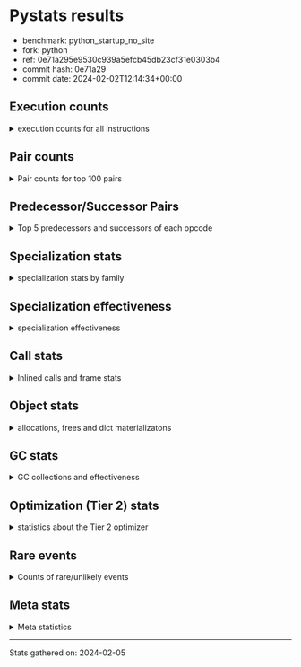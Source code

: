 
# Pystats results

- benchmark: python_startup_no_site
- fork: python
- ref: 0e71a295e9530c939a5efcb45db23cf31e0303b4
- commit hash: 0e71a29
- commit date: 2024-02-02T12:14:34+00:00

## Execution counts

<details>
<summary> execution counts for all instructions </summary>

|Name | Count | Self | Cumulative | Miss ratio | 
|---|---:|---:|---:|---:|
| LOAD_FAST | 67,860 | 21.5% | 21.5% |  |
| LOAD_CONST | 20,260 | 6.4% | 28.0% |  |
| STORE_FAST | 16,360 | 5.2% | 33.1% |  |
| POP_JUMP_IF_FALSE | 14,540 | 4.6% | 37.8% |  |
| LOAD_GLOBAL_MODULE | 12,240 | 3.9% | 41.6% |  |
| RESUME_CHECK | 9,740 | 3.1% | 44.7% |  |
| LOAD_GLOBAL_BUILTIN | 9,160 | 2.9% | 47.6% | 20.5% |
| LOAD_FAST_LOAD_FAST | 8,200 | 2.6% | 50.2% |  |
| CALL | 7,900 | 2.5% | 52.7% |  |
| LOAD_ATTR_INSTANCE_VALUE | 7,880 | 2.5% | 55.2% |  |
| LOAD_ATTR_MODULE | 7,300 | 2.3% | 57.6% |  |
| POP_TOP | 7,280 | 2.3% | 59.9% |  |
| STORE_ATTR_INSTANCE_VALUE | 6,740 | 2.1% | 62.0% |  |
| TO_BOOL_BOOL | 5,920 | 1.9% | 63.9% |  |
| PUSH_NULL | 5,720 | 1.8% | 65.7% |  |
| LOAD_ATTR | 5,440 | 1.7% | 67.4% |  |
| RETURN_VALUE | 5,340 | 1.7% | 69.1% |  |
| POP_JUMP_IF_NOT_NONE | 4,620 | 1.5% | 70.6% |  |
| RETURN_CONST | 4,620 | 1.5% | 72.1% |  |
| INTERPRETER_EXIT | 4,220 | 1.3% | 73.4% |  |
| COMPARE_OP_INT | 3,800 | 1.2% | 74.6% |  |
| NOP | 3,740 | 1.2% | 75.8% |  |
| LOAD_ATTR_METHOD_NO_DICT | 3,360 | 1.1% | 76.8% | 13.1% |
| LOAD_DEREF | 3,300 | 1.0% | 77.9% |  |
| CALL_PY_EXACT_ARGS | 3,300 | 1.0% | 78.9% |  |
| TO_BOOL | 3,140 | 1.0% | 79.9% |  |
| LOAD_GLOBAL | 3,140 | 1.0% | 80.9% |  |
| CALL_BUILTIN_FAST | 2,700 | 0.9% | 81.8% |  |
| CALL_BUILTIN_FAST_WITH_KEYWORDS | 2,480 | 0.8% | 82.6% |  |
| POP_JUMP_IF_NONE | 2,420 | 0.8% | 83.3% |  |
| LOAD_ATTR_METHOD_WITH_VALUES | 2,400 | 0.8% | 84.1% |  |
| POP_JUMP_IF_TRUE | 2,240 | 0.7% | 84.8% |  |
| STORE_ATTR | 2,060 | 0.7% | 85.5% |  |
| BUILD_TUPLE | 1,980 | 0.6% | 86.1% |  |
| CALL_ISINSTANCE | 1,880 | 0.6% | 86.7% |  |
| UNPACK_SEQUENCE_TWO_TUPLE | 1,820 | 0.6% | 87.3% |  |
| STORE_FAST_STORE_FAST | 1,760 | 0.6% | 87.8% |  |
| BINARY_OP | 1,740 | 0.6% | 88.4% |  |
| JUMP_FORWARD | 1,540 | 0.5% | 88.9% |  |
| BUILD_LIST | 1,320 | 0.4% | 89.3% |  |
| CALL_FUNCTION_EX | 1,320 | 0.4% | 89.7% |  |
| DELETE_ATTR | 1,320 | 0.4% | 90.1% |  |
| CALL_BUILTIN_CLASS | 1,220 | 0.4% | 90.5% |  |
| BINARY_SLICE | 1,100 | 0.3% | 90.9% |  |
| COPY | 1,100 | 0.3% | 91.2% |  |
| MAKE_CELL | 1,100 | 0.3% | 91.6% |  |
| TO_BOOL_STR | 1,080 | 0.3% | 91.9% | 20.4% |
| CALL_METHOD_DESCRIPTOR_FAST | 1,060 | 0.3% | 92.2% |  |
| COMPARE_OP | 1,020 | 0.3% | 92.6% |  |
| TO_BOOL_NONE | 1,000 | 0.3% | 92.9% |  |
| BEFORE_WITH | 880 | 0.3% | 93.2% |  |
| BUILD_MAP | 880 | 0.3% | 93.4% |  |
| CALL_KW | 880 | 0.3% | 93.7% |  |
| COPY_FREE_VARS | 880 | 0.3% | 94.0% |  |
| DICT_MERGE | 880 | 0.3% | 94.3% |  |
| CALL_LEN | 860 | 0.3% | 94.5% |  |
| CALL_METHOD_DESCRIPTOR_O | 800 | 0.3% | 94.8% |  |
| CALL_PY_WITH_DEFAULTS | 800 | 0.3% | 95.1% |  |
| TO_BOOL_INT | 800 | 0.3% | 95.3% |  |
| GET_ITER | 700 | 0.2% | 95.5% |  |
| SWAP | 680 | 0.2% | 95.7% |  |
| COMPARE_OP_STR | 660 | 0.2% | 96.0% | 33.3% |
| EXTENDED_ARG | 660 | 0.2% | 96.2% |  |
| STORE_DEREF | 660 | 0.2% | 96.4% |  |
| RESUME | 660 | 0.2% | 96.6% |  |
| BINARY_OP_ADD_INT | 660 | 0.2% | 96.8% |  |
| BINARY_SUBSCR_LIST_INT | 600 | 0.2% | 97.0% |  |
| CHECK_EXC_MATCH | 440 | 0.1% | 97.1% |  |
| MAKE_FUNCTION | 440 | 0.1% | 97.3% |  |
| POP_EXCEPT | 440 | 0.1% | 97.4% |  |
| PUSH_EXC_INFO | 440 | 0.1% | 97.5% |  |
| RETURN_GENERATOR | 440 | 0.1% | 97.7% |  |
| SET_FUNCTION_ATTRIBUTE | 440 | 0.1% | 97.8% |  |
| YIELD_VALUE | 440 | 0.1% | 98.0% |  |
| CALL_BOUND_METHOD_EXACT_ARGS | 400 | 0.1% | 98.1% | 100.0% |
| BINARY_SUBSCR_TUPLE_INT | 400 | 0.1% | 98.2% |  |
| CALL_METHOD_DESCRIPTOR_FAST_WITH_KEYWORDS | 400 | 0.1% | 98.3% |  |
| CALL_METHOD_DESCRIPTOR_NOARGS | 400 | 0.1% | 98.5% |  |
| FOR_ITER_LIST | 400 | 0.1% | 98.6% |  |
| LOAD_ATTR_CLASS | 400 | 0.1% | 98.7% |  |
| LOAD_ATTR_SLOT | 400 | 0.1% | 98.9% |  |
| UNPACK_SEQUENCE | 360 | 0.1% | 99.0% |  |
| FOR_ITER | 320 | 0.1% | 99.1% |  |
| IS_OP | 240 | 0.1% | 99.1% |  |
| BINARY_OP_INPLACE_ADD_UNICODE | 220 | 0.1% | 99.2% |  |
| CALL_INTRINSIC_1 | 220 | 0.1% | 99.3% |  |
| ENTER_EXECUTOR | 220 | 0.1% | 99.4% |  |
| LIST_EXTEND | 220 | 0.1% | 99.4% |  |
| BINARY_OP_ADD_UNICODE | 220 | 0.1% | 99.5% |  |
| BINARY_SUBSCR | 200 | 0.1% | 99.6% |  |
| CALL_STR_1 | 200 | 0.1% | 99.6% |  |
| CALL_TUPLE_1 | 200 | 0.1% | 99.7% |  |
| CALL_TYPE_1 | 200 | 0.1% | 99.7% |  |
| STORE_SUBSCR_DICT | 200 | 0.1% | 99.8% |  |
| TO_BOOL_ALWAYS_TRUE | 200 | 0.1% | 99.9% |  |
| UNPACK_SEQUENCE_TUPLE | 200 | 0.1% | 99.9% |  |
| FOR_ITER_TUPLE | 80 | 0.0% | 100.0% |  |
| STORE_SUBSCR | 40 | 0.0% | 100.0% |  |
| CONTAINS_OP | 40 | 0.0% | 100.0% |  |
| JUMP_BACKWARD | 40 | 0.0% | 100.0% |  |


</details>

## Pair counts

<details>
<summary> Pair counts for top 100 pairs </summary>

|Pair | Count | Self | Cumulative | 
|---|---:|---:|---:|
| LOAD_FAST LOAD_FAST | 7,920 | 2.5% | 2.5% |
| STORE_FAST LOAD_FAST | 7,740 | 2.5% | 5.0% |
| POP_JUMP_IF_FALSE LOAD_FAST | 7,260 | 2.3% | 7.3% |
| LOAD_FAST LOAD_ATTR_INSTANCE_VALUE | 6,780 | 2.2% | 9.4% |
| LOAD_FAST LOAD_CONST | 6,400 | 2.0% | 11.5% |
| LOAD_GLOBAL_MODULE LOAD_ATTR_MODULE | 5,960 | 1.9% | 13.3% |
| LOAD_FAST STORE_ATTR_INSTANCE_VALUE | 5,820 | 1.8% | 15.2% |
| LOAD_GLOBAL_BUILTIN LOAD_FAST | 5,600 | 1.8% | 17.0% |
| TO_BOOL_BOOL POP_JUMP_IF_FALSE | 4,720 | 1.5% | 18.5% |
| LOAD_ATTR_MODULE PUSH_NULL | 4,080 | 1.3% | 19.8% |
| COMPARE_OP_INT POP_JUMP_IF_FALSE | 3,800 | 1.2% | 21.0% |
| RESUME_CHECK LOAD_FAST | 3,700 | 1.2% | 22.1% |
| PUSH_NULL LOAD_FAST | 3,520 | 1.1% | 23.3% |
| LOAD_CONST LOAD_FAST | 3,520 | 1.1% | 24.4% |
| CACHE RESUME_CHECK | 3,320 | 1.1% | 25.4% |
| LOAD_CONST LOAD_CONST | 3,080 | 1.0% | 26.4% |
| RESUME_CHECK LOAD_GLOBAL_MODULE | 2,960 | 0.9% | 27.3% |
| CALL_PY_EXACT_ARGS RESUME_CHECK | 2,900 | 0.9% | 28.3% |
| LOAD_FAST POP_JUMP_IF_NOT_NONE | 2,860 | 0.9% | 29.2% |
| STORE_ATTR_INSTANCE_VALUE LOAD_FAST | 2,860 | 0.9% | 30.1% |
| LOAD_FAST LOAD_ATTR | 2,760 | 0.9% | 30.9% |
| LOAD_CONST COMPARE_OP_INT | 2,700 | 0.9% | 31.8% |
| STORE_FAST LOAD_GLOBAL_MODULE | 2,680 | 0.9% | 32.7% |
| POP_TOP LOAD_FAST | 2,640 | 0.8% | 33.5% |
| LOAD_CONST STORE_FAST | 2,640 | 0.8% | 34.3% |
| LOAD_FAST LOAD_ATTR_METHOD_NO_DICT | 2,480 | 0.8% | 35.1% |
| LOAD_FAST CALL | 2,380 | 0.8% | 35.9% |
| RETURN_CONST INTERPRETER_EXIT | 2,200 | 0.7% | 36.6% |
| LOAD_FAST LOAD_ATTR_METHOD_WITH_VALUES | 2,160 | 0.7% | 37.3% |
| LOAD_FAST RETURN_VALUE | 1,980 | 0.6% | 37.9% |
| LOAD_FAST_LOAD_FAST LOAD_FAST | 1,980 | 0.6% | 38.5% |
| POP_JUMP_IF_NOT_NONE LOAD_FAST | 1,980 | 0.6% | 39.1% |
| LOAD_FAST CALL_BUILTIN_FAST_WITH_KEYWORDS | 1,960 | 0.6% | 39.8% |
| LOAD_FAST LOAD_GLOBAL_BUILTIN | 1,960 | 0.6% | 40.4% |
| LOAD_ATTR_METHOD_NO_DICT LOAD_FAST | 1,960 | 0.6% | 41.0% |
| STORE_ATTR_INSTANCE_VALUE LOAD_CONST | 1,800 | 0.6% | 41.6% |
| CALL_ISINSTANCE TO_BOOL_BOOL | 1,780 | 0.6% | 42.1% |
| NOP LOAD_FAST | 1,760 | 0.6% | 42.7% |
| LOAD_FAST POP_JUMP_IF_NONE | 1,760 | 0.6% | 43.3% |
| LOAD_GLOBAL_MODULE LOAD_FAST | 1,680 | 0.5% | 43.8% |
| UNPACK_SEQUENCE_TWO_TUPLE STORE_FAST_STORE_FAST | 1,620 | 0.5% | 44.3% |
| TO_BOOL POP_JUMP_IF_FALSE | 1,600 | 0.5% | 44.8% |
| LOAD_FAST CALL_PY_EXACT_ARGS | 1,600 | 0.5% | 45.3% |
| RETURN_VALUE INTERPRETER_EXIT | 1,580 | 0.5% | 45.8% |
| PUSH_NULL CALL | 1,540 | 0.5% | 46.3% |
| LOAD_GLOBAL_BUILTIN CALL_ISINSTANCE | 1,420 | 0.5% | 46.8% |
| LOAD_FAST DELETE_ATTR | 1,320 | 0.4% | 47.2% |
| LOAD_FAST_LOAD_FAST LOAD_FAST_LOAD_FAST | 1,320 | 0.4% | 47.6% |
| POP_JUMP_IF_FALSE LOAD_FAST_LOAD_FAST | 1,320 | 0.4% | 48.0% |
| POP_JUMP_IF_NONE LOAD_FAST | 1,320 | 0.4% | 48.4% |
| RETURN_CONST POP_TOP | 1,320 | 0.4% | 48.9% |
| STORE_FAST STORE_FAST | 1,320 | 0.4% | 49.3% |
| POP_JUMP_IF_FALSE LOAD_GLOBAL_MODULE | 1,260 | 0.4% | 49.7% |
| LOAD_ATTR_INSTANCE_VALUE LOAD_FAST | 1,240 | 0.4% | 50.1% |
| RESUME_CHECK LOAD_GLOBAL_BUILTIN | 1,240 | 0.4% | 50.5% |
| LOAD_FAST STORE_ATTR | 1,220 | 0.4% | 50.8% |
| TO_BOOL_BOOL POP_JUMP_IF_TRUE | 1,200 | 0.4% | 51.2% |
| POP_TOP RETURN_CONST | 1,100 | 0.3% | 51.6% |
| LOAD_FAST_LOAD_FAST BUILD_TUPLE | 1,100 | 0.3% | 51.9% |
| POP_JUMP_IF_FALSE RETURN_CONST | 1,100 | 0.3% | 52.3% |
| STORE_FAST LOAD_CONST | 1,100 | 0.3% | 52.6% |
| LOAD_FAST TO_BOOL | 1,080 | 0.3% | 53.0% |
| LOAD_FAST LOAD_GLOBAL_MODULE | 1,080 | 0.3% | 53.3% |
| CALL_BUILTIN_FAST_WITH_KEYWORDS STORE_FAST | 1,080 | 0.3% | 53.7% |
| LOAD_GLOBAL_MODULE TO_BOOL_BOOL | 1,080 | 0.3% | 54.0% |
| TO_BOOL_STR POP_JUMP_IF_FALSE | 1,080 | 0.3% | 54.3% |
| CALL_METHOD_DESCRIPTOR_FAST STORE_FAST | 1,060 | 0.3% | 54.7% |
| STORE_ATTR_INSTANCE_VALUE RETURN_CONST | 1,040 | 0.3% | 55.0% |
| LOAD_CONST CALL | 1,000 | 0.3% | 55.3% |
| LOAD_ATTR_INSTANCE_VALUE POP_JUMP_IF_NOT_NONE | 1,000 | 0.3% | 55.6% |
| LOAD_GLOBAL LOAD_GLOBAL_MODULE | 980 | 0.3% | 55.9% |
| LOAD_ATTR_INSTANCE_VALUE TO_BOOL_BOOL | 900 | 0.3% | 56.2% |
| DELETE_ATTR LOAD_FAST | 880 | 0.3% | 56.5% |
| DICT_MERGE CALL_FUNCTION_EX | 880 | 0.3% | 56.8% |
| JUMP_FORWARD LOAD_FAST | 880 | 0.3% | 57.1% |
| LOAD_CONST CALL_KW | 880 | 0.3% | 57.4% |
| LOAD_FAST COPY | 880 | 0.3% | 57.6% |
| LOAD_FAST TO_BOOL_STR | 880 | 0.3% | 57.9% |
| POP_JUMP_IF_NONE LOAD_CONST | 880 | 0.3% | 58.2% |
| RETURN_CONST STORE_FAST | 880 | 0.3% | 58.5% |
| STORE_FAST NOP | 880 | 0.3% | 58.7% |
| CALL POP_TOP | 840 | 0.3% | 59.0% |
| LOAD_FAST CALL_LEN | 840 | 0.3% | 59.3% |
| COPY_FREE_VARS RESUME_CHECK | 820 | 0.3% | 59.5% |
| CALL_BUILTIN_FAST STORE_FAST | 820 | 0.3% | 59.8% |
| LOAD_ATTR_MODULE LOAD_FAST | 820 | 0.3% | 60.1% |
| NOP LOAD_GLOBAL_BUILTIN | 800 | 0.3% | 60.3% |
| CALL_BUILTIN_CLASS STORE_FAST | 800 | 0.3% | 60.6% |
| CALL_PY_WITH_DEFAULTS RESUME_CHECK | 800 | 0.3% | 60.8% |
| LOAD_ATTR_INSTANCE_VALUE CALL_BUILTIN_FAST | 800 | 0.3% | 61.1% |
| LOAD_ATTR_METHOD_WITH_VALUES LOAD_FAST | 800 | 0.3% | 61.3% |
| TO_BOOL_INT POP_JUMP_IF_FALSE | 800 | 0.3% | 61.6% |
| CALL CALL | 760 | 0.2% | 61.8% |
| LOAD_CONST CALL_BUILTIN_FAST | 760 | 0.2% | 62.1% |
| LOAD_FAST CALL_BUILTIN_CLASS | 760 | 0.2% | 62.3% |
| LOAD_GLOBAL_BUILTIN LOAD_GLOBAL_BUILTIN | 760 | 0.2% | 62.5% |
| LOAD_GLOBAL_MODULE LOAD_ATTR | 760 | 0.2% | 62.8% |
| CALL RETURN_VALUE | 720 | 0.2% | 63.0% |
| LOAD_FAST TO_BOOL_BOOL | 720 | 0.2% | 63.2% |
| STORE_FAST LOAD_GLOBAL_BUILTIN | 720 | 0.2% | 63.5% |


</details>

## Predecessor/Successor Pairs

<details>
<summary> Top 5 predecessors and successors of each opcode </summary>

### BINARY_SLICE

<details>
<summary> Successors and predecessors for BINARY_SLICE </summary>

|Predecessors | Count | Percentage | 
|---|---:|---:|
| LOAD_FAST | 660 | 60.0% |
| LOAD_CONST | 440 | 40.0% |

|Successors | Count | Percentage | 
|---|---:|---:|
| STORE_FAST | 660 | 60.0% |
| GET_ITER | 220 | 20.0% |
| LOAD_FAST | 220 | 20.0% |


</details>

### CACHE

<details>
<summary> Successors and predecessors for CACHE </summary>

|Successors | Count | Percentage | 
|---|---:|---:|
| RESUME_CHECK | 3,320 | 78.7% |
| POP_TOP | 440 | 10.4% |
| RESUME | 240 | 5.7% |
| MAKE_CELL | 220 | 5.2% |


</details>

### BEFORE_WITH

<details>
<summary> Successors and predecessors for BEFORE_WITH </summary>

|Predecessors | Count | Percentage | 
|---|---:|---:|
| RETURN_VALUE | 440 | 50.0% |
| CALL | 220 | 25.0% |
| LOAD_ATTR_INSTANCE_VALUE | 200 | 22.7% |
| LOAD_ATTR | 20 | 2.3% |

|Successors | Count | Percentage | 
|---|---:|---:|
| POP_TOP | 440 | 50.0% |
| STORE_FAST | 440 | 50.0% |


</details>

### BINARY_OP_INPLACE_ADD_UNICODE

<details>
<summary> Successors and predecessors for BINARY_OP_INPLACE_ADD_UNICODE </summary>

|Predecessors | Count | Percentage | 
|---|---:|---:|
| BINARY_OP_ADD_UNICODE | 220 | 100.0% |

|Successors | Count | Percentage | 
|---|---:|---:|
| ENTER_EXECUTOR | 220 | 100.0% |


</details>

### BINARY_SUBSCR

<details>
<summary> Successors and predecessors for BINARY_SUBSCR </summary>

|Predecessors | Count | Percentage | 
|---|---:|---:|
| LOAD_CONST | 200 | 100.0% |

|Successors | Count | Percentage | 
|---|---:|---:|
| BINARY_SUBSCR_LIST_INT | 60 | 30.0% |
| CALL | 40 | 20.0% |
| STORE_FAST | 40 | 20.0% |
| BINARY_SUBSCR_TUPLE_INT | 40 | 20.0% |
| STORE_DEREF | 20 | 10.0% |


</details>

### CHECK_EXC_MATCH

<details>
<summary> Successors and predecessors for CHECK_EXC_MATCH </summary>

|Predecessors | Count | Percentage | 
|---|---:|---:|
| LOAD_GLOBAL_BUILTIN | 420 | 95.5% |
| LOAD_GLOBAL | 20 | 4.5% |

|Successors | Count | Percentage | 
|---|---:|---:|
| POP_JUMP_IF_FALSE | 440 | 100.0% |


</details>

### GET_ITER

<details>
<summary> Successors and predecessors for GET_ITER </summary>

|Predecessors | Count | Percentage | 
|---|---:|---:|
| LOAD_FAST | 260 | 37.1% |
| BINARY_SLICE | 220 | 31.4% |
| CALL_BUILTIN_CLASS | 220 | 31.4% |

|Successors | Count | Percentage | 
|---|---:|---:|
| FOR_ITER_LIST | 360 | 51.4% |
| FOR_ITER | 300 | 42.9% |
| FOR_ITER_TUPLE | 40 | 5.7% |


</details>

### INTERPRETER_EXIT

<details>
<summary> Successors and predecessors for INTERPRETER_EXIT </summary>

|Predecessors | Count | Percentage | 
|---|---:|---:|
| RETURN_CONST | 2,200 | 52.1% |
| RETURN_VALUE | 1,580 | 37.4% |
| YIELD_VALUE | 440 | 10.4% |


</details>

### MAKE_FUNCTION

<details>
<summary> Successors and predecessors for MAKE_FUNCTION </summary>

|Predecessors | Count | Percentage | 
|---|---:|---:|
| LOAD_CONST | 440 | 100.0% |

|Successors | Count | Percentage | 
|---|---:|---:|
| SET_FUNCTION_ATTRIBUTE | 440 | 100.0% |


</details>

### NOP

<details>
<summary> Successors and predecessors for NOP </summary>

|Predecessors | Count | Percentage | 
|---|---:|---:|
| STORE_FAST | 880 | 23.5% |
| DELETE_ATTR | 440 | 11.8% |
| POP_JUMP_IF_NOT_NONE | 440 | 11.8% |
| RESUME_CHECK | 400 | 10.7% |
| NOP | 220 | 5.9% |

|Successors | Count | Percentage | 
|---|---:|---:|
| LOAD_FAST | 1,760 | 47.1% |
| LOAD_GLOBAL_BUILTIN | 800 | 21.4% |
| LOAD_GLOBAL_MODULE | 360 | 9.6% |
| NOP | 220 | 5.9% |
| LOAD_CONST | 220 | 5.9% |


</details>

### POP_EXCEPT

<details>
<summary> Successors and predecessors for POP_EXCEPT </summary>

|Predecessors | Count | Percentage | 
|---|---:|---:|
| POP_TOP | 440 | 100.0% |

|Successors | Count | Percentage | 
|---|---:|---:|
| RETURN_CONST | 440 | 100.0% |


</details>

### POP_TOP

<details>
<summary> Successors and predecessors for POP_TOP </summary>

|Predecessors | Count | Percentage | 
|---|---:|---:|
| RETURN_CONST | 1,320 | 18.1% |
| CALL | 840 | 11.5% |
| RETURN_VALUE | 660 | 9.1% |
| POP_JUMP_IF_TRUE | 660 | 9.1% |
| CALL_METHOD_DESCRIPTOR_O | 600 | 8.2% |

|Successors | Count | Percentage | 
|---|---:|---:|
| LOAD_FAST | 2,640 | 36.3% |
| RETURN_CONST | 1,100 | 15.1% |
| LOAD_CONST | 660 | 9.1% |
| LOAD_GLOBAL_MODULE | 540 | 7.4% |
| POP_EXCEPT | 440 | 6.0% |


</details>

### PUSH_EXC_INFO

<details>
<summary> Successors and predecessors for PUSH_EXC_INFO </summary>

|Predecessors | Count | Percentage | 
|---|---:|---:|
| CALL_BUILTIN_FAST | 420 | 95.5% |
| CALL | 20 | 4.5% |

|Successors | Count | Percentage | 
|---|---:|---:|
| LOAD_GLOBAL_BUILTIN | 400 | 90.9% |
| LOAD_GLOBAL | 40 | 9.1% |


</details>

### PUSH_NULL

<details>
<summary> Successors and predecessors for PUSH_NULL </summary>

|Predecessors | Count | Percentage | 
|---|---:|---:|
| LOAD_ATTR_MODULE | 4,080 | 71.3% |
| LOAD_FAST | 660 | 11.5% |
| LOAD_ATTR | 540 | 9.4% |
| LOAD_DEREF | 440 | 7.7% |

|Successors | Count | Percentage | 
|---|---:|---:|
| LOAD_FAST | 3,520 | 61.5% |
| CALL | 1,540 | 26.9% |
| LOAD_DEREF | 440 | 7.7% |
| LOAD_CONST | 220 | 3.8% |


</details>

### RETURN_GENERATOR

<details>
<summary> Successors and predecessors for RETURN_GENERATOR </summary>

|Predecessors | Count | Percentage | 
|---|---:|---:|
| CALL_FUNCTION_EX | 440 | 100.0% |

|Successors | Count | Percentage | 
|---|---:|---:|
| LOAD_FAST | 440 | 100.0% |


</details>

### RETURN_VALUE

<details>
<summary> Successors and predecessors for RETURN_VALUE </summary>

|Predecessors | Count | Percentage | 
|---|---:|---:|
| LOAD_FAST | 1,980 | 37.1% |
| CALL | 720 | 13.5% |
| BUILD_TUPLE | 660 | 12.4% |
| CALL_BUILTIN_FAST | 640 | 12.0% |
| LOAD_ATTR_INSTANCE_VALUE | 400 | 7.5% |

|Successors | Count | Percentage | 
|---|---:|---:|
| INTERPRETER_EXIT | 1,580 | 29.6% |
| POP_TOP | 660 | 12.4% |
| STORE_FAST | 660 | 12.4% |
| BEFORE_WITH | 440 | 8.2% |
| TO_BOOL | 260 | 4.9% |


</details>

### STORE_SUBSCR

<details>
<summary> Successors and predecessors for STORE_SUBSCR </summary>

|Predecessors | Count | Percentage | 
|---|---:|---:|
| LOAD_CONST | 40 | 100.0% |

|Successors | Count | Percentage | 
|---|---:|---:|
| LOAD_FAST | 20 | 50.0% |
| STORE_SUBSCR_DICT | 20 | 50.0% |


</details>

### TO_BOOL

<details>
<summary> Successors and predecessors for TO_BOOL </summary>

|Predecessors | Count | Percentage | 
|---|---:|---:|
| LOAD_FAST | 1,080 | 34.4% |
| LOAD_ATTR_INSTANCE_VALUE | 560 | 17.8% |
| LOAD_ATTR | 280 | 8.9% |
| RETURN_VALUE | 260 | 8.3% |
| TO_BOOL | 240 | 7.6% |

|Successors | Count | Percentage | 
|---|---:|---:|
| POP_JUMP_IF_FALSE | 1,600 | 51.0% |
| TO_BOOL_BOOL | 460 | 14.6% |
| POP_JUMP_IF_TRUE | 400 | 12.7% |
| TO_BOOL | 240 | 7.6% |
| EXTENDED_ARG | 220 | 7.0% |


</details>

### BINARY_OP

<details>
<summary> Successors and predecessors for BINARY_OP </summary>

|Predecessors | Count | Percentage | 
|---|---:|---:|
| LOAD_FAST | 660 | 37.9% |
| CALL_LEN | 660 | 37.9% |
| BUILD_LIST | 220 | 12.6% |
| BINARY_OP | 200 | 11.5% |

|Successors | Count | Percentage | 
|---|---:|---:|
| STORE_FAST | 660 | 37.9% |
| COMPARE_OP_STR | 660 | 37.9% |
| LOAD_FAST | 220 | 12.6% |
| BINARY_OP | 200 | 11.5% |


</details>

### BUILD_LIST

<details>
<summary> Successors and predecessors for BUILD_LIST </summary>

|Predecessors | Count | Percentage | 
|---|---:|---:|
| LOAD_FAST | 440 | 33.3% |
| STORE_FAST | 220 | 16.7% |
| CALL_STR_1 | 200 | 15.2% |
| LOAD_ATTR_INSTANCE_VALUE | 200 | 15.2% |
| RESUME_CHECK | 200 | 15.2% |

|Successors | Count | Percentage | 
|---|---:|---:|
| STORE_FAST | 660 | 50.0% |
| BINARY_OP | 220 | 16.7% |
| LOAD_FAST | 220 | 16.7% |
| LOAD_ATTR_METHOD_NO_DICT | 180 | 13.6% |
| LOAD_ATTR | 40 | 3.0% |


</details>

### BUILD_MAP

<details>
<summary> Successors and predecessors for BUILD_MAP </summary>

|Predecessors | Count | Percentage | 
|---|---:|---:|
| LOAD_FAST | 440 | 50.0% |
| CALL_INTRINSIC_1 | 220 | 25.0% |
| LOAD_DEREF | 220 | 25.0% |

|Successors | Count | Percentage | 
|---|---:|---:|
| LOAD_FAST | 660 | 75.0% |
| LOAD_DEREF | 220 | 25.0% |


</details>

### BUILD_TUPLE

<details>
<summary> Successors and predecessors for BUILD_TUPLE </summary>

|Predecessors | Count | Percentage | 
|---|---:|---:|
| LOAD_FAST_LOAD_FAST | 1,100 | 55.6% |
| LOAD_FAST | 440 | 22.2% |
| LOAD_DEREF | 220 | 11.1% |
| LOAD_GLOBAL_BUILTIN | 200 | 10.1% |
| LOAD_GLOBAL | 20 | 1.0% |

|Successors | Count | Percentage | 
|---|---:|---:|
| RETURN_VALUE | 660 | 33.3% |
| LOAD_CONST | 440 | 22.2% |
| CALL_METHOD_DESCRIPTOR_O | 360 | 18.2% |
| STORE_FAST | 220 | 11.1% |
| CALL_ISINSTANCE | 180 | 9.1% |


</details>

### CALL

<details>
<summary> Successors and predecessors for CALL </summary>

|Predecessors | Count | Percentage | 
|---|---:|---:|
| LOAD_FAST | 2,380 | 30.1% |
| PUSH_NULL | 1,540 | 19.5% |
| LOAD_CONST | 1,000 | 12.7% |
| CALL | 760 | 9.6% |
| LOAD_FAST_LOAD_FAST | 520 | 6.6% |

|Successors | Count | Percentage | 
|---|---:|---:|
| POP_TOP | 840 | 10.6% |
| CALL | 760 | 9.6% |
| RETURN_VALUE | 720 | 9.1% |
| LOAD_CONST | 700 | 8.9% |
| LOAD_FAST | 540 | 6.8% |


</details>

### CALL_FUNCTION_EX

<details>
<summary> Successors and predecessors for CALL_FUNCTION_EX </summary>

|Predecessors | Count | Percentage | 
|---|---:|---:|
| DICT_MERGE | 880 | 66.7% |
| LOAD_FAST | 440 | 33.3% |

|Successors | Count | Percentage | 
|---|---:|---:|
| RETURN_GENERATOR | 440 | 33.3% |
| POP_TOP | 220 | 16.7% |
| COPY_FREE_VARS | 220 | 16.7% |
| MAKE_CELL | 220 | 16.7% |
| LOAD_GLOBAL_MODULE | 180 | 13.6% |


</details>

### CALL_INTRINSIC_1

<details>
<summary> Successors and predecessors for CALL_INTRINSIC_1 </summary>

|Predecessors | Count | Percentage | 
|---|---:|---:|
| LIST_EXTEND | 220 | 100.0% |

|Successors | Count | Percentage | 
|---|---:|---:|
| BUILD_MAP | 220 | 100.0% |


</details>

### CALL_KW

<details>
<summary> Successors and predecessors for CALL_KW </summary>

|Predecessors | Count | Percentage | 
|---|---:|---:|
| LOAD_CONST | 880 | 100.0% |

|Successors | Count | Percentage | 
|---|---:|---:|
| RESUME_CHECK | 400 | 45.5% |
| LOAD_FAST | 220 | 25.0% |
| STORE_FAST | 220 | 25.0% |
| RESUME | 40 | 4.5% |


</details>

### COMPARE_OP

<details>
<summary> Successors and predecessors for COMPARE_OP </summary>

|Predecessors | Count | Percentage | 
|---|---:|---:|
| LOAD_CONST | 600 | 58.8% |
| LOAD_FAST_LOAD_FAST | 220 | 21.6% |
| LOAD_GLOBAL | 60 | 5.9% |
| LOAD_GLOBAL_MODULE | 60 | 5.9% |
| COMPARE_OP | 40 | 3.9% |

|Successors | Count | Percentage | 
|---|---:|---:|
| POP_JUMP_IF_FALSE | 600 | 58.8% |
| COMPARE_OP_INT | 380 | 37.3% |
| COMPARE_OP | 40 | 3.9% |


</details>

### CONTAINS_OP

<details>
<summary> Successors and predecessors for CONTAINS_OP </summary>

|Predecessors | Count | Percentage | 
|---|---:|---:|
| LOAD_ATTR | 40 | 100.0% |

|Successors | Count | Percentage | 
|---|---:|---:|
| POP_JUMP_IF_TRUE | 40 | 100.0% |


</details>

### COPY

<details>
<summary> Successors and predecessors for COPY </summary>

|Predecessors | Count | Percentage | 
|---|---:|---:|
| LOAD_FAST | 880 | 80.0% |
| RETURN_VALUE | 220 | 20.0% |

|Successors | Count | Percentage | 
|---|---:|---:|
| TO_BOOL_NONE | 540 | 49.1% |
| LOAD_FAST | 220 | 20.0% |
| TO_BOOL_BOOL | 180 | 16.4% |
| TO_BOOL | 160 | 14.5% |


</details>

### COPY_FREE_VARS

<details>
<summary> Successors and predecessors for COPY_FREE_VARS </summary>

|Predecessors | Count | Percentage | 
|---|---:|---:|
| CALL | 460 | 52.3% |
| CALL_FUNCTION_EX | 220 | 25.0% |
| CALL_PY_EXACT_ARGS | 200 | 22.7% |

|Successors | Count | Percentage | 
|---|---:|---:|
| RESUME_CHECK | 820 | 93.2% |
| RESUME | 60 | 6.8% |


</details>

### DELETE_ATTR

<details>
<summary> Successors and predecessors for DELETE_ATTR </summary>

|Predecessors | Count | Percentage | 
|---|---:|---:|
| LOAD_FAST | 1,320 | 100.0% |

|Successors | Count | Percentage | 
|---|---:|---:|
| LOAD_FAST | 880 | 66.7% |
| NOP | 440 | 33.3% |


</details>

### DICT_MERGE

<details>
<summary> Successors and predecessors for DICT_MERGE </summary>

|Predecessors | Count | Percentage | 
|---|---:|---:|
| LOAD_FAST | 660 | 75.0% |
| LOAD_DEREF | 220 | 25.0% |

|Successors | Count | Percentage | 
|---|---:|---:|
| CALL_FUNCTION_EX | 880 | 100.0% |


</details>

### ENTER_EXECUTOR

<details>
<summary> Successors and predecessors for ENTER_EXECUTOR </summary>

|Predecessors | Count | Percentage | 
|---|---:|---:|
| BINARY_OP_INPLACE_ADD_UNICODE | 220 | 100.0% |

|Successors | Count | Percentage | 
|---|---:|---:|
| NOP | 220 | 100.0% |


</details>

### EXTENDED_ARG

<details>
<summary> Successors and predecessors for EXTENDED_ARG </summary>

|Predecessors | Count | Percentage | 
|---|---:|---:|
| LOAD_FAST | 440 | 66.7% |
| TO_BOOL | 220 | 33.3% |

|Successors | Count | Percentage | 
|---|---:|---:|
| POP_JUMP_IF_FALSE | 220 | 33.3% |
| POP_JUMP_IF_NONE | 220 | 33.3% |
| POP_JUMP_IF_NOT_NONE | 220 | 33.3% |


</details>

### FOR_ITER

<details>
<summary> Successors and predecessors for FOR_ITER </summary>

|Predecessors | Count | Percentage | 
|---|---:|---:|
| GET_ITER | 300 | 93.8% |
| FOR_ITER | 20 | 6.2% |

|Successors | Count | Percentage | 
|---|---:|---:|
| STORE_FAST | 220 | 68.8% |
| FOR_ITER_LIST | 40 | 12.5% |
| NOP | 20 | 6.2% |
| FOR_ITER | 20 | 6.2% |
| RETURN_CONST | 20 | 6.2% |


</details>

### IS_OP

<details>
<summary> Successors and predecessors for IS_OP </summary>

|Predecessors | Count | Percentage | 
|---|---:|---:|
| LOAD_CONST | 220 | 91.7% |
| LOAD_GLOBAL | 20 | 8.3% |

|Successors | Count | Percentage | 
|---|---:|---:|
| STORE_FAST | 220 | 91.7% |
| POP_JUMP_IF_FALSE | 20 | 8.3% |


</details>

### JUMP_BACKWARD

<details>
<summary> Successors and predecessors for JUMP_BACKWARD </summary>

|Predecessors | Count | Percentage | 
|---|---:|---:|
| POP_JUMP_IF_TRUE | 40 | 100.0% |

|Successors | Count | Percentage | 
|---|---:|---:|
| FOR_ITER_TUPLE | 40 | 100.0% |


</details>

### JUMP_FORWARD

<details>
<summary> Successors and predecessors for JUMP_FORWARD </summary>

|Predecessors | Count | Percentage | 
|---|---:|---:|
| STORE_FAST | 660 | 42.9% |
| POP_JUMP_IF_FALSE | 440 | 28.6% |
| POP_TOP | 220 | 14.3% |
| POP_JUMP_IF_NOT_NONE | 220 | 14.3% |

|Successors | Count | Percentage | 
|---|---:|---:|
| LOAD_FAST | 880 | 57.1% |
| LOAD_CONST | 220 | 14.3% |
| LOAD_GLOBAL_BUILTIN | 180 | 11.7% |
| LOAD_GLOBAL_MODULE | 180 | 11.7% |
| LOAD_GLOBAL | 80 | 5.2% |


</details>

### LIST_EXTEND

<details>
<summary> Successors and predecessors for LIST_EXTEND </summary>

|Predecessors | Count | Percentage | 
|---|---:|---:|
| LOAD_FAST | 220 | 100.0% |

|Successors | Count | Percentage | 
|---|---:|---:|
| CALL_INTRINSIC_1 | 220 | 100.0% |


</details>

### LOAD_ATTR

<details>
<summary> Successors and predecessors for LOAD_ATTR </summary>

|Predecessors | Count | Percentage | 
|---|---:|---:|
| LOAD_FAST | 2,760 | 50.7% |
| LOAD_GLOBAL_MODULE | 760 | 14.0% |
| LOAD_GLOBAL | 540 | 9.9% |
| LOAD_ATTR | 460 | 8.5% |
| LOAD_ATTR_INSTANCE_VALUE | 460 | 8.5% |

|Successors | Count | Percentage | 
|---|---:|---:|
| LOAD_ATTR_INSTANCE_VALUE | 700 | 12.9% |
| LOAD_ATTR_MODULE | 620 | 11.4% |
| PUSH_NULL | 540 | 9.9% |
| LOAD_FAST_LOAD_FAST | 540 | 9.9% |
| LOAD_ATTR | 460 | 8.5% |


</details>

### LOAD_CONST

<details>
<summary> Successors and predecessors for LOAD_CONST </summary>

|Predecessors | Count | Percentage | 
|---|---:|---:|
| LOAD_FAST | 6,400 | 31.6% |
| LOAD_CONST | 3,080 | 15.2% |
| STORE_ATTR_INSTANCE_VALUE | 1,800 | 8.9% |
| STORE_FAST | 1,100 | 5.4% |
| POP_JUMP_IF_NONE | 880 | 4.3% |

|Successors | Count | Percentage | 
|---|---:|---:|
| LOAD_FAST | 3,520 | 17.4% |
| LOAD_CONST | 3,080 | 15.2% |
| COMPARE_OP_INT | 2,700 | 13.3% |
| STORE_FAST | 2,640 | 13.0% |
| CALL | 1,000 | 4.9% |


</details>

### LOAD_DEREF

<details>
<summary> Successors and predecessors for LOAD_DEREF </summary>

|Predecessors | Count | Percentage | 
|---|---:|---:|
| POP_JUMP_IF_FALSE | 660 | 20.0% |
| PUSH_NULL | 440 | 13.3% |
| LOAD_GLOBAL_MODULE | 420 | 12.7% |
| LOAD_ATTR_MODULE | 400 | 12.1% |
| NOP | 220 | 6.7% |

|Successors | Count | Percentage | 
|---|---:|---:|
| LOAD_FAST_LOAD_FAST | 660 | 20.0% |
| CALL_PY_EXACT_ARGS | 540 | 16.4% |
| PUSH_NULL | 440 | 13.3% |
| BUILD_MAP | 220 | 6.7% |
| BUILD_TUPLE | 220 | 6.7% |


</details>

### LOAD_FAST

<details>
<summary> Successors and predecessors for LOAD_FAST </summary>

|Predecessors | Count | Percentage | 
|---|---:|---:|
| LOAD_FAST | 7,920 | 11.7% |
| STORE_FAST | 7,740 | 11.4% |
| POP_JUMP_IF_FALSE | 7,260 | 10.7% |
| LOAD_GLOBAL_BUILTIN | 5,600 | 8.3% |
| RESUME_CHECK | 3,700 | 5.5% |

|Successors | Count | Percentage | 
|---|---:|---:|
| LOAD_FAST | 7,920 | 11.7% |
| LOAD_ATTR_INSTANCE_VALUE | 6,780 | 10.0% |
| LOAD_CONST | 6,400 | 9.4% |
| STORE_ATTR_INSTANCE_VALUE | 5,820 | 8.6% |
| POP_JUMP_IF_NOT_NONE | 2,860 | 4.2% |


</details>

### LOAD_FAST_LOAD_FAST

<details>
<summary> Successors and predecessors for LOAD_FAST_LOAD_FAST </summary>

|Predecessors | Count | Percentage | 
|---|---:|---:|
| LOAD_FAST_LOAD_FAST | 1,320 | 16.1% |
| POP_JUMP_IF_FALSE | 1,320 | 16.1% |
| LOAD_DEREF | 660 | 8.0% |
| STORE_FAST_STORE_FAST | 660 | 8.0% |
| LOAD_ATTR_METHOD_WITH_VALUES | 600 | 7.3% |

|Successors | Count | Percentage | 
|---|---:|---:|
| LOAD_FAST | 1,980 | 24.1% |
| LOAD_FAST_LOAD_FAST | 1,320 | 16.1% |
| BUILD_TUPLE | 1,100 | 13.4% |
| STORE_ATTR | 700 | 8.5% |
| LOAD_GLOBAL_BUILTIN | 660 | 8.0% |


</details>

### LOAD_GLOBAL

<details>
<summary> Successors and predecessors for LOAD_GLOBAL </summary>

|Predecessors | Count | Percentage | 
|---|---:|---:|
| STORE_FAST | 560 | 17.8% |
| LOAD_FAST | 500 | 15.9% |
| POP_JUMP_IF_FALSE | 420 | 13.4% |
| RESUME | 220 | 7.0% |
| RESUME_CHECK | 220 | 7.0% |

|Successors | Count | Percentage | 
|---|---:|---:|
| LOAD_GLOBAL_MODULE | 980 | 31.2% |
| LOAD_GLOBAL_BUILTIN | 560 | 17.8% |
| LOAD_ATTR | 540 | 17.2% |
| LOAD_FAST | 440 | 14.0% |
| CALL | 180 | 5.7% |


</details>

### MAKE_CELL

<details>
<summary> Successors and predecessors for MAKE_CELL </summary>

|Predecessors | Count | Percentage | 
|---|---:|---:|
| MAKE_CELL | 440 | 40.0% |
| CACHE | 220 | 20.0% |
| CALL_FUNCTION_EX | 220 | 20.0% |
| CALL_PY_EXACT_ARGS | 200 | 18.2% |
| CALL | 20 | 1.8% |

|Successors | Count | Percentage | 
|---|---:|---:|
| RESUME_CHECK | 600 | 54.5% |
| MAKE_CELL | 440 | 40.0% |
| RESUME | 60 | 5.5% |


</details>

### POP_JUMP_IF_FALSE

<details>
<summary> Successors and predecessors for POP_JUMP_IF_FALSE </summary>

|Predecessors | Count | Percentage | 
|---|---:|---:|
| TO_BOOL_BOOL | 4,720 | 32.5% |
| COMPARE_OP_INT | 3,800 | 26.1% |
| TO_BOOL | 1,600 | 11.0% |
| TO_BOOL_STR | 1,080 | 7.4% |
| TO_BOOL_INT | 800 | 5.5% |

|Successors | Count | Percentage | 
|---|---:|---:|
| LOAD_FAST | 7,260 | 49.9% |
| LOAD_FAST_LOAD_FAST | 1,320 | 9.1% |
| LOAD_GLOBAL_MODULE | 1,260 | 8.7% |
| RETURN_CONST | 1,100 | 7.6% |
| LOAD_CONST | 660 | 4.5% |


</details>

### POP_JUMP_IF_NONE

<details>
<summary> Successors and predecessors for POP_JUMP_IF_NONE </summary>

|Predecessors | Count | Percentage | 
|---|---:|---:|
| LOAD_FAST | 1,760 | 72.7% |
| LOAD_ATTR_INSTANCE_VALUE | 400 | 16.5% |
| EXTENDED_ARG | 220 | 9.1% |
| LOAD_ATTR | 40 | 1.7% |

|Successors | Count | Percentage | 
|---|---:|---:|
| LOAD_FAST | 1,320 | 54.5% |
| LOAD_CONST | 880 | 36.4% |
| NOP | 220 | 9.1% |


</details>

### POP_JUMP_IF_NOT_NONE

<details>
<summary> Successors and predecessors for POP_JUMP_IF_NOT_NONE </summary>

|Predecessors | Count | Percentage | 
|---|---:|---:|
| LOAD_FAST | 2,860 | 61.9% |
| LOAD_ATTR_INSTANCE_VALUE | 1,000 | 21.6% |
| EXTENDED_ARG | 220 | 4.8% |
| LOAD_DEREF | 220 | 4.8% |
| LOAD_GLOBAL_MODULE | 200 | 4.3% |

|Successors | Count | Percentage | 
|---|---:|---:|
| LOAD_FAST | 1,980 | 42.9% |
| LOAD_GLOBAL_BUILTIN | 540 | 11.7% |
| NOP | 440 | 9.5% |
| LOAD_CONST | 440 | 9.5% |
| LOAD_GLOBAL_MODULE | 360 | 7.8% |


</details>

### POP_JUMP_IF_TRUE

<details>
<summary> Successors and predecessors for POP_JUMP_IF_TRUE </summary>

|Predecessors | Count | Percentage | 
|---|---:|---:|
| TO_BOOL_BOOL | 1,200 | 53.6% |
| TO_BOOL_NONE | 600 | 26.8% |
| TO_BOOL | 400 | 17.9% |
| CONTAINS_OP | 40 | 1.8% |

|Successors | Count | Percentage | 
|---|---:|---:|
| POP_TOP | 660 | 29.5% |
| LOAD_FAST | 660 | 29.5% |
| LOAD_GLOBAL_MODULE | 360 | 16.1% |
| NOP | 220 | 9.8% |
| LOAD_GLOBAL_BUILTIN | 220 | 9.8% |


</details>

### RETURN_CONST

<details>
<summary> Successors and predecessors for RETURN_CONST </summary>

|Predecessors | Count | Percentage | 
|---|---:|---:|
| POP_TOP | 1,100 | 23.8% |
| POP_JUMP_IF_FALSE | 1,100 | 23.8% |
| STORE_ATTR_INSTANCE_VALUE | 1,040 | 22.5% |
| STORE_ATTR | 500 | 10.8% |
| POP_EXCEPT | 440 | 9.5% |

|Successors | Count | Percentage | 
|---|---:|---:|
| INTERPRETER_EXIT | 2,200 | 47.6% |
| POP_TOP | 1,320 | 28.6% |
| STORE_FAST | 880 | 19.0% |
| TO_BOOL_NONE | 180 | 3.9% |
| TO_BOOL | 40 | 0.9% |


</details>

### SET_FUNCTION_ATTRIBUTE

<details>
<summary> Successors and predecessors for SET_FUNCTION_ATTRIBUTE </summary>

|Predecessors | Count | Percentage | 
|---|---:|---:|
| MAKE_FUNCTION | 440 | 100.0% |

|Successors | Count | Percentage | 
|---|---:|---:|
| STORE_FAST | 440 | 100.0% |


</details>

### STORE_ATTR

<details>
<summary> Successors and predecessors for STORE_ATTR </summary>

|Predecessors | Count | Percentage | 
|---|---:|---:|
| LOAD_FAST | 1,220 | 59.2% |
| LOAD_FAST_LOAD_FAST | 700 | 34.0% |
| STORE_ATTR | 140 | 6.8% |

|Successors | Count | Percentage | 
|---|---:|---:|
| STORE_ATTR_INSTANCE_VALUE | 520 | 25.2% |
| RETURN_CONST | 500 | 24.3% |
| LOAD_FAST | 440 | 21.4% |
| LOAD_CONST | 180 | 8.7% |
| LOAD_GLOBAL_MODULE | 180 | 8.7% |


</details>

### STORE_DEREF

<details>
<summary> Successors and predecessors for STORE_DEREF </summary>

|Predecessors | Count | Percentage | 
|---|---:|---:|
| RETURN_VALUE | 220 | 33.3% |
| CALL | 220 | 33.3% |
| BINARY_SUBSCR_LIST_INT | 200 | 30.3% |
| BINARY_SUBSCR | 20 | 3.0% |

|Successors | Count | Percentage | 
|---|---:|---:|
| LOAD_GLOBAL_MODULE | 360 | 54.5% |
| LOAD_FAST | 220 | 33.3% |
| LOAD_GLOBAL | 80 | 12.1% |


</details>

### STORE_FAST

<details>
<summary> Successors and predecessors for STORE_FAST </summary>

|Predecessors | Count | Percentage | 
|---|---:|---:|
| LOAD_CONST | 2,640 | 16.1% |
| STORE_FAST | 1,320 | 8.1% |
| CALL_BUILTIN_FAST_WITH_KEYWORDS | 1,080 | 6.6% |
| CALL_METHOD_DESCRIPTOR_FAST | 1,060 | 6.5% |
| RETURN_CONST | 880 | 5.4% |

|Successors | Count | Percentage | 
|---|---:|---:|
| LOAD_FAST | 7,740 | 47.3% |
| LOAD_GLOBAL_MODULE | 2,680 | 16.4% |
| STORE_FAST | 1,320 | 8.1% |
| LOAD_CONST | 1,100 | 6.7% |
| NOP | 880 | 5.4% |


</details>

### STORE_FAST_STORE_FAST

<details>
<summary> Successors and predecessors for STORE_FAST_STORE_FAST </summary>

|Predecessors | Count | Percentage | 
|---|---:|---:|
| UNPACK_SEQUENCE_TWO_TUPLE | 1,620 | 92.0% |
| UNPACK_SEQUENCE | 140 | 8.0% |

|Successors | Count | Percentage | 
|---|---:|---:|
| LOAD_FAST | 660 | 37.5% |
| LOAD_FAST_LOAD_FAST | 660 | 37.5% |
| LOAD_CONST | 440 | 25.0% |


</details>

### SWAP

<details>
<summary> Successors and predecessors for SWAP </summary>

|Predecessors | Count | Percentage | 
|---|---:|---:|
| LOAD_FAST | 440 | 64.7% |
| RETURN_VALUE | 220 | 32.4% |
| LOAD_GLOBAL | 20 | 2.9% |

|Successors | Count | Percentage | 
|---|---:|---:|
| LOAD_FAST | 440 | 64.7% |
| LOAD_CONST | 220 | 32.4% |
| POP_TOP | 20 | 2.9% |


</details>

### UNPACK_SEQUENCE

<details>
<summary> Successors and predecessors for UNPACK_SEQUENCE </summary>

|Predecessors | Count | Percentage | 
|---|---:|---:|
| CALL | 120 | 33.3% |
| LOAD_CONST | 120 | 33.3% |
| RETURN_VALUE | 80 | 22.2% |
| CALL_BUILTIN_FAST | 20 | 5.6% |
| CALL_METHOD_DESCRIPTOR_NOARGS | 20 | 5.6% |

|Successors | Count | Percentage | 
|---|---:|---:|
| UNPACK_SEQUENCE_TWO_TUPLE | 160 | 44.4% |
| STORE_FAST_STORE_FAST | 140 | 38.9% |
| STORE_FAST | 40 | 11.1% |
| UNPACK_SEQUENCE_TUPLE | 20 | 5.6% |


</details>

### YIELD_VALUE

<details>
<summary> Successors and predecessors for YIELD_VALUE </summary>

|Predecessors | Count | Percentage | 
|---|---:|---:|
| LOAD_CONST | 220 | 50.0% |
| LOAD_FAST | 220 | 50.0% |

|Successors | Count | Percentage | 
|---|---:|---:|
| INTERPRETER_EXIT | 440 | 100.0% |


</details>

### RESUME

<details>
<summary> Successors and predecessors for RESUME </summary>

|Predecessors | Count | Percentage | 
|---|---:|---:|
| CACHE | 240 | 36.4% |
| CALL | 220 | 33.3% |
| COPY_FREE_VARS | 60 | 9.1% |
| MAKE_CELL | 60 | 9.1% |
| POP_TOP | 40 | 6.1% |

|Successors | Count | Percentage | 
|---|---:|---:|
| LOAD_FAST | 300 | 45.5% |
| LOAD_GLOBAL | 220 | 33.3% |
| NOP | 40 | 6.1% |
| POP_TOP | 40 | 6.1% |
| BUILD_LIST | 20 | 3.0% |


</details>

### BINARY_OP_ADD_INT

<details>
<summary> Successors and predecessors for BINARY_OP_ADD_INT </summary>

|Predecessors | Count | Percentage | 
|---|---:|---:|
| LOAD_CONST | 660 | 100.0% |

|Successors | Count | Percentage | 
|---|---:|---:|
| STORE_FAST | 660 | 100.0% |


</details>

### BINARY_OP_ADD_UNICODE

<details>
<summary> Successors and predecessors for BINARY_OP_ADD_UNICODE </summary>

|Predecessors | Count | Percentage | 
|---|---:|---:|
| LOAD_FAST | 220 | 100.0% |

|Successors | Count | Percentage | 
|---|---:|---:|
| BINARY_OP_INPLACE_ADD_UNICODE | 220 | 100.0% |


</details>

### BINARY_SUBSCR_LIST_INT

<details>
<summary> Successors and predecessors for BINARY_SUBSCR_LIST_INT </summary>

|Predecessors | Count | Percentage | 
|---|---:|---:|
| LOAD_CONST | 540 | 90.0% |
| BINARY_SUBSCR | 60 | 10.0% |

|Successors | Count | Percentage | 
|---|---:|---:|
| CALL_BUILTIN_CLASS | 360 | 60.0% |
| STORE_DEREF | 200 | 33.3% |
| CALL | 40 | 6.7% |


</details>

### BINARY_SUBSCR_TUPLE_INT

<details>
<summary> Successors and predecessors for BINARY_SUBSCR_TUPLE_INT </summary>

|Predecessors | Count | Percentage | 
|---|---:|---:|
| LOAD_CONST | 360 | 90.0% |
| BINARY_SUBSCR | 40 | 10.0% |

|Successors | Count | Percentage | 
|---|---:|---:|
| STORE_FAST | 400 | 100.0% |


</details>

### CALL_BOUND_METHOD_EXACT_ARGS

<details>
<summary> Successors and predecessors for CALL_BOUND_METHOD_EXACT_ARGS </summary>

|Predecessors | Count | Percentage | 
|---|---:|---:|
| LOAD_CONST | 360 | 90.0% |
| CALL | 40 | 10.0% |

|Successors | Count | Percentage | 
|---|---:|---:|
| POP_TOP | 400 | 100.0% |


</details>

### CALL_BUILTIN_CLASS

<details>
<summary> Successors and predecessors for CALL_BUILTIN_CLASS </summary>

|Predecessors | Count | Percentage | 
|---|---:|---:|
| LOAD_FAST | 760 | 62.3% |
| BINARY_SUBSCR_LIST_INT | 360 | 29.5% |
| CALL | 100 | 8.2% |

|Successors | Count | Percentage | 
|---|---:|---:|
| STORE_FAST | 800 | 65.6% |
| GET_ITER | 220 | 18.0% |
| CALL_BUILTIN_FAST_WITH_KEYWORDS | 180 | 14.8% |
| CALL | 20 | 1.6% |


</details>

### CALL_BUILTIN_FAST

<details>
<summary> Successors and predecessors for CALL_BUILTIN_FAST </summary>

|Predecessors | Count | Percentage | 
|---|---:|---:|
| LOAD_ATTR_INSTANCE_VALUE | 800 | 29.6% |
| LOAD_CONST | 760 | 28.1% |
| LOAD_FAST | 580 | 21.5% |
| LOAD_FAST_LOAD_FAST | 200 | 7.4% |
| CALL | 180 | 6.7% |

|Successors | Count | Percentage | 
|---|---:|---:|
| STORE_FAST | 820 | 30.4% |
| RETURN_VALUE | 640 | 23.7% |
| PUSH_EXC_INFO | 420 | 15.6% |
| UNPACK_SEQUENCE_TWO_TUPLE | 400 | 14.8% |
| POP_TOP | 200 | 7.4% |


</details>

### CALL_BUILTIN_FAST_WITH_KEYWORDS

<details>
<summary> Successors and predecessors for CALL_BUILTIN_FAST_WITH_KEYWORDS </summary>

|Predecessors | Count | Percentage | 
|---|---:|---:|
| LOAD_FAST | 1,960 | 79.0% |
| LOAD_FAST_LOAD_FAST | 180 | 7.3% |
| CALL_BUILTIN_CLASS | 180 | 7.3% |
| CALL | 160 | 6.5% |

|Successors | Count | Percentage | 
|---|---:|---:|
| STORE_FAST | 1,080 | 43.5% |
| LOAD_FAST | 600 | 24.2% |
| POP_TOP | 400 | 16.1% |
| CALL_TUPLE_1 | 180 | 7.3% |
| TO_BOOL_BOOL | 180 | 7.3% |


</details>

### CALL_ISINSTANCE

<details>
<summary> Successors and predecessors for CALL_ISINSTANCE </summary>

|Predecessors | Count | Percentage | 
|---|---:|---:|
| LOAD_GLOBAL_BUILTIN | 1,420 | 75.5% |
| BUILD_TUPLE | 180 | 9.6% |
| LOAD_ATTR_MODULE | 180 | 9.6% |
| CALL | 100 | 5.3% |

|Successors | Count | Percentage | 
|---|---:|---:|
| TO_BOOL_BOOL | 1,780 | 94.7% |
| TO_BOOL | 100 | 5.3% |


</details>

### CALL_LEN

<details>
<summary> Successors and predecessors for CALL_LEN </summary>

|Predecessors | Count | Percentage | 
|---|---:|---:|
| LOAD_FAST | 840 | 97.7% |
| CALL | 20 | 2.3% |

|Successors | Count | Percentage | 
|---|---:|---:|
| BINARY_OP | 660 | 76.7% |
| LOAD_CONST | 200 | 23.3% |


</details>

### CALL_METHOD_DESCRIPTOR_FAST

<details>
<summary> Successors and predecessors for CALL_METHOD_DESCRIPTOR_FAST </summary>

|Predecessors | Count | Percentage | 
|---|---:|---:|
| LOAD_FAST | 660 | 62.3% |
| LOAD_ATTR | 180 | 17.0% |
| LOAD_CONST | 180 | 17.0% |
| CALL | 40 | 3.8% |

|Successors | Count | Percentage | 
|---|---:|---:|
| STORE_FAST | 1,060 | 100.0% |


</details>

### CALL_METHOD_DESCRIPTOR_FAST_WITH_KEYWORDS

<details>
<summary> Successors and predecessors for CALL_METHOD_DESCRIPTOR_FAST_WITH_KEYWORDS </summary>

|Predecessors | Count | Percentage | 
|---|---:|---:|
| LOAD_DEREF | 180 | 45.0% |
| LOAD_ATTR_METHOD_NO_DICT | 180 | 45.0% |
| CALL | 40 | 10.0% |

|Successors | Count | Percentage | 
|---|---:|---:|
| RETURN_VALUE | 200 | 50.0% |
| STORE_FAST | 200 | 50.0% |


</details>

### CALL_METHOD_DESCRIPTOR_NOARGS

<details>
<summary> Successors and predecessors for CALL_METHOD_DESCRIPTOR_NOARGS </summary>

|Predecessors | Count | Percentage | 
|---|---:|---:|
| LOAD_ATTR | 180 | 45.0% |
| LOAD_ATTR_METHOD_NO_DICT | 180 | 45.0% |
| CALL | 40 | 10.0% |

|Successors | Count | Percentage | 
|---|---:|---:|
| POP_TOP | 200 | 50.0% |
| UNPACK_SEQUENCE_TWO_TUPLE | 180 | 45.0% |
| UNPACK_SEQUENCE | 20 | 5.0% |


</details>

### CALL_METHOD_DESCRIPTOR_O

<details>
<summary> Successors and predecessors for CALL_METHOD_DESCRIPTOR_O </summary>

|Predecessors | Count | Percentage | 
|---|---:|---:|
| BUILD_TUPLE | 360 | 45.0% |
| LOAD_CONST | 180 | 22.5% |
| LOAD_FAST | 180 | 22.5% |
| CALL | 80 | 10.0% |

|Successors | Count | Percentage | 
|---|---:|---:|
| POP_TOP | 600 | 75.0% |
| LOAD_CONST | 200 | 25.0% |


</details>

### CALL_PY_EXACT_ARGS

<details>
<summary> Successors and predecessors for CALL_PY_EXACT_ARGS </summary>

|Predecessors | Count | Percentage | 
|---|---:|---:|
| LOAD_FAST | 1,600 | 48.5% |
| LOAD_DEREF | 540 | 16.4% |
| LOAD_GLOBAL_MODULE | 540 | 16.4% |
| CALL | 220 | 6.7% |
| LOAD_FAST_LOAD_FAST | 220 | 6.7% |

|Successors | Count | Percentage | 
|---|---:|---:|
| RESUME_CHECK | 2,900 | 87.9% |
| COPY_FREE_VARS | 200 | 6.1% |
| MAKE_CELL | 200 | 6.1% |


</details>

### CALL_PY_WITH_DEFAULTS

<details>
<summary> Successors and predecessors for CALL_PY_WITH_DEFAULTS </summary>

|Predecessors | Count | Percentage | 
|---|---:|---:|
| LOAD_FAST | 360 | 45.0% |
| LOAD_ATTR_METHOD_WITH_VALUES | 360 | 45.0% |
| CALL | 80 | 10.0% |

|Successors | Count | Percentage | 
|---|---:|---:|
| RESUME_CHECK | 800 | 100.0% |


</details>

### CALL_STR_1

<details>
<summary> Successors and predecessors for CALL_STR_1 </summary>

|Predecessors | Count | Percentage | 
|---|---:|---:|
| LOAD_FAST | 180 | 90.0% |
| CALL | 20 | 10.0% |

|Successors | Count | Percentage | 
|---|---:|---:|
| BUILD_LIST | 200 | 100.0% |


</details>

### CALL_TUPLE_1

<details>
<summary> Successors and predecessors for CALL_TUPLE_1 </summary>

|Predecessors | Count | Percentage | 
|---|---:|---:|
| CALL_BUILTIN_FAST_WITH_KEYWORDS | 180 | 90.0% |
| CALL | 20 | 10.0% |

|Successors | Count | Percentage | 
|---|---:|---:|
| LOAD_FAST | 200 | 100.0% |


</details>

### CALL_TYPE_1

<details>
<summary> Successors and predecessors for CALL_TYPE_1 </summary>

|Predecessors | Count | Percentage | 
|---|---:|---:|
| LOAD_FAST | 180 | 90.0% |
| CALL | 20 | 10.0% |

|Successors | Count | Percentage | 
|---|---:|---:|
| LOAD_ATTR | 200 | 100.0% |


</details>

### COMPARE_OP_INT

<details>
<summary> Successors and predecessors for COMPARE_OP_INT </summary>

|Predecessors | Count | Percentage | 
|---|---:|---:|
| LOAD_CONST | 2,700 | 71.1% |
| LOAD_GLOBAL_MODULE | 540 | 14.2% |
| COMPARE_OP | 380 | 10.0% |
| LOAD_ATTR_INSTANCE_VALUE | 180 | 4.7% |

|Successors | Count | Percentage | 
|---|---:|---:|
| POP_JUMP_IF_FALSE | 3,800 | 100.0% |


</details>

### COMPARE_OP_STR

<details>
<summary> Successors and predecessors for COMPARE_OP_STR </summary>

|Predecessors | Count | Percentage | 
|---|---:|---:|
| BINARY_OP | 660 | 100.0% |

|Successors | Count | Percentage | 
|---|---:|---:|
| POP_JUMP_IF_FALSE | 660 | 100.0% |


</details>

### FOR_ITER_LIST

<details>
<summary> Successors and predecessors for FOR_ITER_LIST </summary>

|Predecessors | Count | Percentage | 
|---|---:|---:|
| GET_ITER | 360 | 90.0% |
| FOR_ITER | 40 | 10.0% |

|Successors | Count | Percentage | 
|---|---:|---:|
| NOP | 200 | 50.0% |
| RETURN_CONST | 200 | 50.0% |


</details>

### FOR_ITER_TUPLE

<details>
<summary> Successors and predecessors for FOR_ITER_TUPLE </summary>

|Predecessors | Count | Percentage | 
|---|---:|---:|
| GET_ITER | 40 | 50.0% |
| JUMP_BACKWARD | 40 | 50.0% |

|Successors | Count | Percentage | 
|---|---:|---:|
| STORE_FAST | 60 | 75.0% |
| LOAD_GLOBAL | 20 | 25.0% |


</details>

### LOAD_ATTR_CLASS

<details>
<summary> Successors and predecessors for LOAD_ATTR_CLASS </summary>

|Predecessors | Count | Percentage | 
|---|---:|---:|
| LOAD_FAST | 360 | 90.0% |
| LOAD_ATTR | 40 | 10.0% |

|Successors | Count | Percentage | 
|---|---:|---:|
| LOAD_FAST | 400 | 100.0% |


</details>

### LOAD_ATTR_INSTANCE_VALUE

<details>
<summary> Successors and predecessors for LOAD_ATTR_INSTANCE_VALUE </summary>

|Predecessors | Count | Percentage | 
|---|---:|---:|
| LOAD_FAST | 6,780 | 86.0% |
| LOAD_ATTR | 700 | 8.9% |
| LOAD_FAST_LOAD_FAST | 400 | 5.1% |

|Successors | Count | Percentage | 
|---|---:|---:|
| LOAD_FAST | 1,240 | 15.7% |
| POP_JUMP_IF_NOT_NONE | 1,000 | 12.7% |
| TO_BOOL_BOOL | 900 | 11.4% |
| CALL_BUILTIN_FAST | 800 | 10.2% |
| TO_BOOL | 560 | 7.1% |


</details>

### LOAD_ATTR_METHOD_NO_DICT

<details>
<summary> Successors and predecessors for LOAD_ATTR_METHOD_NO_DICT </summary>

|Predecessors | Count | Percentage | 
|---|---:|---:|
| LOAD_FAST | 2,480 | 73.8% |
| LOAD_ATTR_INSTANCE_VALUE | 540 | 16.1% |
| BUILD_LIST | 180 | 5.4% |
| LOAD_ATTR | 160 | 4.8% |

|Successors | Count | Percentage | 
|---|---:|---:|
| LOAD_FAST | 1,960 | 58.3% |
| LOAD_CONST | 400 | 11.9% |
| LOAD_FAST_LOAD_FAST | 400 | 11.9% |
| LOAD_DEREF | 200 | 6.0% |
| CALL_METHOD_DESCRIPTOR_FAST_WITH_KEYWORDS | 180 | 5.4% |


</details>

### LOAD_ATTR_METHOD_WITH_VALUES

<details>
<summary> Successors and predecessors for LOAD_ATTR_METHOD_WITH_VALUES </summary>

|Predecessors | Count | Percentage | 
|---|---:|---:|
| LOAD_FAST | 2,160 | 90.0% |
| LOAD_ATTR | 240 | 10.0% |

|Successors | Count | Percentage | 
|---|---:|---:|
| LOAD_FAST | 800 | 33.3% |
| LOAD_FAST_LOAD_FAST | 600 | 25.0% |
| CALL_PY_WITH_DEFAULTS | 360 | 15.0% |
| CALL | 240 | 10.0% |
| LOAD_CONST | 200 | 8.3% |


</details>

### LOAD_ATTR_MODULE

<details>
<summary> Successors and predecessors for LOAD_ATTR_MODULE </summary>

|Predecessors | Count | Percentage | 
|---|---:|---:|
| LOAD_GLOBAL_MODULE | 5,960 | 81.6% |
| LOAD_ATTR_MODULE | 720 | 9.9% |
| LOAD_ATTR | 620 | 8.5% |

|Successors | Count | Percentage | 
|---|---:|---:|
| PUSH_NULL | 4,080 | 55.9% |
| LOAD_FAST | 820 | 11.2% |
| LOAD_ATTR_MODULE | 720 | 9.9% |
| LOAD_DEREF | 400 | 5.5% |
| LOAD_ATTR_SLOT | 360 | 4.9% |


</details>

### LOAD_ATTR_SLOT

<details>
<summary> Successors and predecessors for LOAD_ATTR_SLOT </summary>

|Predecessors | Count | Percentage | 
|---|---:|---:|
| LOAD_ATTR_MODULE | 360 | 90.0% |
| LOAD_ATTR | 40 | 10.0% |

|Successors | Count | Percentage | 
|---|---:|---:|
| TO_BOOL_INT | 360 | 90.0% |
| TO_BOOL | 40 | 10.0% |


</details>

### LOAD_GLOBAL_BUILTIN

<details>
<summary> Successors and predecessors for LOAD_GLOBAL_BUILTIN </summary>

|Predecessors | Count | Percentage | 
|---|---:|---:|
| LOAD_FAST | 1,960 | 21.4% |
| RESUME_CHECK | 1,240 | 13.5% |
| NOP | 800 | 8.7% |
| LOAD_GLOBAL_BUILTIN | 760 | 8.3% |
| STORE_FAST | 720 | 7.9% |

|Successors | Count | Percentage | 
|---|---:|---:|
| LOAD_FAST | 5,600 | 61.1% |
| CALL_ISINSTANCE | 1,420 | 15.5% |
| LOAD_GLOBAL_BUILTIN | 760 | 8.3% |
| CHECK_EXC_MATCH | 420 | 4.6% |
| CALL | 260 | 2.8% |


</details>

### LOAD_GLOBAL_MODULE

<details>
<summary> Successors and predecessors for LOAD_GLOBAL_MODULE </summary>

|Predecessors | Count | Percentage | 
|---|---:|---:|
| RESUME_CHECK | 2,960 | 24.2% |
| STORE_FAST | 2,680 | 21.9% |
| POP_JUMP_IF_FALSE | 1,260 | 10.3% |
| LOAD_FAST | 1,080 | 8.8% |
| LOAD_GLOBAL | 980 | 8.0% |

|Successors | Count | Percentage | 
|---|---:|---:|
| LOAD_ATTR_MODULE | 5,960 | 48.7% |
| LOAD_FAST | 1,680 | 13.7% |
| TO_BOOL_BOOL | 1,080 | 8.8% |
| LOAD_ATTR | 760 | 6.2% |
| CALL_PY_EXACT_ARGS | 540 | 4.4% |


</details>

### RESUME_CHECK

<details>
<summary> Successors and predecessors for RESUME_CHECK </summary>

|Predecessors | Count | Percentage | 
|---|---:|---:|
| CACHE | 3,320 | 34.1% |
| CALL_PY_EXACT_ARGS | 2,900 | 29.8% |
| COPY_FREE_VARS | 820 | 8.4% |
| CALL_PY_WITH_DEFAULTS | 800 | 8.2% |
| MAKE_CELL | 600 | 6.2% |

|Successors | Count | Percentage | 
|---|---:|---:|
| LOAD_FAST | 3,700 | 38.0% |
| LOAD_GLOBAL_MODULE | 2,960 | 30.4% |
| LOAD_GLOBAL_BUILTIN | 1,240 | 12.7% |
| NOP | 400 | 4.1% |
| POP_TOP | 400 | 4.1% |


</details>

### STORE_ATTR_INSTANCE_VALUE

<details>
<summary> Successors and predecessors for STORE_ATTR_INSTANCE_VALUE </summary>

|Predecessors | Count | Percentage | 
|---|---:|---:|
| LOAD_FAST | 5,820 | 86.4% |
| STORE_ATTR | 520 | 7.7% |
| LOAD_FAST_LOAD_FAST | 400 | 5.9% |

|Successors | Count | Percentage | 
|---|---:|---:|
| LOAD_FAST | 2,860 | 42.4% |
| LOAD_CONST | 1,800 | 26.7% |
| RETURN_CONST | 1,040 | 15.4% |
| LOAD_FAST_LOAD_FAST | 420 | 6.2% |
| LOAD_GLOBAL_BUILTIN | 400 | 5.9% |


</details>

### STORE_SUBSCR_DICT

<details>
<summary> Successors and predecessors for STORE_SUBSCR_DICT </summary>

|Predecessors | Count | Percentage | 
|---|---:|---:|
| LOAD_CONST | 180 | 90.0% |
| STORE_SUBSCR | 20 | 10.0% |

|Successors | Count | Percentage | 
|---|---:|---:|
| LOAD_FAST | 200 | 100.0% |


</details>

### TO_BOOL_ALWAYS_TRUE

<details>
<summary> Successors and predecessors for TO_BOOL_ALWAYS_TRUE </summary>

|Predecessors | Count | Percentage | 
|---|---:|---:|
| LOAD_ATTR_INSTANCE_VALUE | 180 | 90.0% |
| TO_BOOL | 20 | 10.0% |

|Successors | Count | Percentage | 
|---|---:|---:|
| POP_JUMP_IF_FALSE | 200 | 100.0% |


</details>

### TO_BOOL_BOOL

<details>
<summary> Successors and predecessors for TO_BOOL_BOOL </summary>

|Predecessors | Count | Percentage | 
|---|---:|---:|
| CALL_ISINSTANCE | 1,780 | 30.1% |
| LOAD_GLOBAL_MODULE | 1,080 | 18.2% |
| LOAD_ATTR_INSTANCE_VALUE | 900 | 15.2% |
| LOAD_FAST | 720 | 12.2% |
| TO_BOOL | 460 | 7.8% |

|Successors | Count | Percentage | 
|---|---:|---:|
| POP_JUMP_IF_FALSE | 4,720 | 79.7% |
| POP_JUMP_IF_TRUE | 1,200 | 20.3% |


</details>

### TO_BOOL_INT

<details>
<summary> Successors and predecessors for TO_BOOL_INT </summary>

|Predecessors | Count | Percentage | 
|---|---:|---:|
| LOAD_ATTR_SLOT | 360 | 45.0% |
| LOAD_FAST | 180 | 22.5% |
| LOAD_ATTR_INSTANCE_VALUE | 180 | 22.5% |
| TO_BOOL | 80 | 10.0% |

|Successors | Count | Percentage | 
|---|---:|---:|
| POP_JUMP_IF_FALSE | 800 | 100.0% |


</details>

### TO_BOOL_NONE

<details>
<summary> Successors and predecessors for TO_BOOL_NONE </summary>

|Predecessors | Count | Percentage | 
|---|---:|---:|
| COPY | 540 | 54.0% |
| RETURN_CONST | 180 | 18.0% |
| LOAD_ATTR_INSTANCE_VALUE | 180 | 18.0% |
| TO_BOOL | 100 | 10.0% |

|Successors | Count | Percentage | 
|---|---:|---:|
| POP_JUMP_IF_TRUE | 600 | 60.0% |
| POP_JUMP_IF_FALSE | 400 | 40.0% |


</details>

### TO_BOOL_STR

<details>
<summary> Successors and predecessors for TO_BOOL_STR </summary>

|Predecessors | Count | Percentage | 
|---|---:|---:|
| LOAD_FAST | 880 | 81.5% |
| RETURN_VALUE | 180 | 16.7% |
| TO_BOOL | 20 | 1.9% |

|Successors | Count | Percentage | 
|---|---:|---:|
| POP_JUMP_IF_FALSE | 1,080 | 100.0% |


</details>

### UNPACK_SEQUENCE_TUPLE

<details>
<summary> Successors and predecessors for UNPACK_SEQUENCE_TUPLE </summary>

|Predecessors | Count | Percentage | 
|---|---:|---:|
| RETURN_VALUE | 180 | 90.0% |
| UNPACK_SEQUENCE | 20 | 10.0% |

|Successors | Count | Percentage | 
|---|---:|---:|
| STORE_FAST | 200 | 100.0% |


</details>

### UNPACK_SEQUENCE_TWO_TUPLE

<details>
<summary> Successors and predecessors for UNPACK_SEQUENCE_TWO_TUPLE </summary>

|Predecessors | Count | Percentage | 
|---|---:|---:|
| LOAD_CONST | 540 | 29.7% |
| CALL_BUILTIN_FAST | 400 | 22.0% |
| CALL | 360 | 19.8% |
| RETURN_VALUE | 180 | 9.9% |
| CALL_METHOD_DESCRIPTOR_NOARGS | 180 | 9.9% |

|Successors | Count | Percentage | 
|---|---:|---:|
| STORE_FAST_STORE_FAST | 1,620 | 89.0% |
| STORE_FAST | 200 | 11.0% |


</details>


</details>

## Specialization stats

<details>
<summary> specialization stats by family </summary>

### BINARY_OP

<details>
<summary> specialization stats for BINARY_OP family </summary>

|Kind | Count | Ratio | 
|---|---:|---:|
|     deferred | 1,540 | 54.2% |
|          hit | 1,100 | 38.7% |

| | Count | Ratio | 
|---|---:|---:|
| Success | 0 | 0.0% |
| Failure | 200 | 100.0% |

|Failure kind | Count | Ratio | 
|---|---:|---:|
| add other | 100 | 50.0% |
| multiply different types | 60 | 30.0% |
| add different types | 40 | 20.0% |


</details>

### BINARY_SLICE

<details>
<summary> specialization stats for BINARY_SLICE family </summary>


</details>

### BINARY_SUBSCR

<details>
<summary> specialization stats for BINARY_SUBSCR family </summary>

|Kind | Count | Ratio | 
|---|---:|---:|
|     deferred | 100 | 8.3% |
|          hit | 1,000 | 83.3% |

| | Count | Ratio | 
|---|---:|---:|
| Success | 100 | 100.0% |
| Failure | 0 | 0.0% |


</details>

### CALL

<details>
<summary> specialization stats for CALL family </summary>

|Kind | Count | Ratio | 
|---|---:|---:|
|     deferred | 6,420 | 25.9% |
|          hit | 16,500 | 66.5% |
|         miss | 400 | 1.6% |

| | Count | Ratio | 
|---|---:|---:|
| Success | 1,160 | 61.7% |
| Failure | 720 | 38.3% |

|Failure kind | Count | Ratio | 
|---|---:|---:|
| code complex parameters | 200 | 27.8% |
| cfunc noargs | 200 | 27.8% |
| class no vectorcall | 120 | 16.7% |
| metaclass | 100 | 13.9% |
| meth descr varargs | 60 | 8.3% |
| cfunc varargs | 40 | 5.6% |


</details>

### COMPARE_OP

<details>
<summary> specialization stats for COMPARE_OP family </summary>

|Kind | Count | Ratio | 
|---|---:|---:|
|     deferred | 820 | 15.0% |
|          hit | 4,240 | 77.4% |
|         miss | 220 | 4.0% |

| | Count | Ratio | 
|---|---:|---:|
| Success | 380 | 90.5% |
| Failure | 40 | 9.5% |

|Failure kind | Count | Ratio | 
|---|---:|---:|
| different types | 40 | 100.0% |


</details>

### FOR_ITER

<details>
<summary> specialization stats for FOR_ITER family </summary>

|Kind | Count | Ratio | 
|---|---:|---:|
|     deferred | 260 | 32.5% |
|          hit | 480 | 60.0% |

| | Count | Ratio | 
|---|---:|---:|
| Success | 40 | 66.7% |
| Failure | 20 | 33.3% |

|Failure kind | Count | Ratio | 
|---|---:|---:|
| map | 20 | 100.0% |


</details>

### LOAD_ATTR

<details>
<summary> specialization stats for LOAD_ATTR family </summary>

|Kind | Count | Ratio | 
|---|---:|---:|
|     deferred | 3,840 | 14.1% |
|          hit | 21,300 | 78.4% |
|         miss | 440 | 1.6% |

| | Count | Ratio | 
|---|---:|---:|
| Success | 1,800 | 88.2% |
| Failure | 240 | 11.8% |

|Failure kind | Count | Ratio | 
|---|---:|---:|
| not managed dict | 80 | 33.3% |
| metaclass attribute | 60 | 25.0% |
| shadowed | 40 | 16.7% |
| class attr descriptor | 40 | 16.7% |
| class attr simple | 20 | 8.3% |


</details>

### LOAD_GLOBAL

<details>
<summary> specialization stats for LOAD_GLOBAL family </summary>

|Kind | Count | Ratio | 
|---|---:|---:|
|     deferred | 3,440 | 14.0% |
|          hit | 19,520 | 79.5% |
|         miss | 1,880 | 7.7% |

| | Count | Ratio | 
|---|---:|---:|
| Success | 1,580 | 100.0% |
| Failure | 0 | 0.0% |


</details>

### POP_JUMP_IF_FALSE

<details>
<summary> specialization stats for POP_JUMP_IF_FALSE family </summary>


</details>

### POP_JUMP_IF_NONE

<details>
<summary> specialization stats for POP_JUMP_IF_NONE family </summary>


</details>

### POP_JUMP_IF_NOT_NONE

<details>
<summary> specialization stats for POP_JUMP_IF_NOT_NONE family </summary>


</details>

### POP_JUMP_IF_TRUE

<details>
<summary> specialization stats for POP_JUMP_IF_TRUE family </summary>


</details>

### STORE_ATTR

<details>
<summary> specialization stats for STORE_ATTR family </summary>

|Kind | Count | Ratio | 
|---|---:|---:|
|     deferred | 1,400 | 15.9% |
|          hit | 6,740 | 76.6% |

| | Count | Ratio | 
|---|---:|---:|
| Success | 520 | 78.8% |
| Failure | 140 | 21.2% |

|Failure kind | Count | Ratio | 
|---|---:|---:|
| class attr simple | 100 | 71.4% |
| not managed dict | 40 | 28.6% |


</details>

### STORE_SUBSCR

<details>
<summary> specialization stats for STORE_SUBSCR family </summary>

|Kind | Count | Ratio | 
|---|---:|---:|
|     deferred | 20 | 8.3% |
|          hit | 200 | 83.3% |

| | Count | Ratio | 
|---|---:|---:|
| Success | 20 | 100.0% |
| Failure | 0 | 0.0% |


</details>

### TO_BOOL

<details>
<summary> specialization stats for TO_BOOL family </summary>

|Kind | Count | Ratio | 
|---|---:|---:|
|     deferred | 2,440 | 20.1% |
|          hit | 8,780 | 72.3% |
|         miss | 220 | 1.8% |

| | Count | Ratio | 
|---|---:|---:|
| Success | 680 | 73.9% |
| Failure | 240 | 26.1% |

|Failure kind | Count | Ratio | 
|---|---:|---:|
| bytes | 80 | 33.3% |
| sequence | 80 | 33.3% |
| bytearray | 40 | 16.7% |
| tuple | 40 | 16.7% |


</details>

### UNPACK_SEQUENCE

<details>
<summary> specialization stats for UNPACK_SEQUENCE family </summary>

|Kind | Count | Ratio | 
|---|---:|---:|
|     deferred | 180 | 7.6% |
|          hit | 2,020 | 84.9% |

| | Count | Ratio | 
|---|---:|---:|
| Success | 180 | 100.0% |
| Failure | 0 | 0.0% |


</details>


</details>

## Specialization effectiveness

<details>
<summary> specialization effectiveness </summary>

|Instructions | Count | Ratio | 
|---|---:|---:|
| Basic | 170,160 | 54.0% |
| Not specialized | 50,280 | 16.0% |
| Specialized hits | 91,620 | 29.1% |
| Specialized misses | 3,160 | 1.0% |

### Deferred by instruction

<details>
<summary> deferred by instruction </summary>

|Name | Count | Ratio | 
|---|---:|---:|
| CALL | 6,420 | 31.4% |
| LOAD_ATTR | 3,840 | 18.8% |
| LOAD_GLOBAL | 3,440 | 16.8% |
| TO_BOOL | 2,440 | 11.9% |
| BINARY_OP | 1,540 | 7.5% |
| STORE_ATTR | 1,400 | 6.8% |
| COMPARE_OP | 820 | 4.0% |
| FOR_ITER | 260 | 1.3% |
| UNPACK_SEQUENCE | 180 | 0.9% |
| BINARY_SUBSCR | 100 | 0.5% |


</details>

### Misses by instruction

<details>
<summary> misses by instruction </summary>

|Name | Count | Ratio | 
|---|---:|---:|
| LOAD_GLOBAL_BUILTIN | 1,880 | 59.5% |
| LOAD_ATTR_METHOD_NO_DICT | 440 | 13.9% |
| CALL_BOUND_METHOD_EXACT_ARGS | 400 | 12.7% |
| COMPARE_OP_STR | 220 | 7.0% |
| TO_BOOL_STR | 220 | 7.0% |
| CACHE | 0 | 0.0% |
| BEFORE_WITH | 0 | 0.0% |
| BINARY_OP_INPLACE_ADD_UNICODE | 0 | 0.0% |
| CHECK_EXC_MATCH | 0 | 0.0% |
| GET_ITER | 0 | 0.0% |


</details>


</details>

## Call stats

<details>
<summary> Inlined calls and frame stats </summary>

| | Count | Ratio | 
|---|---:|---:|
| Calls to PyEval_EvalDefault | 4,220 | 38.9% |
| Calls to Python functions inlined | 6,620 | 61.1% |
| Calls via PyEval_EvalFrame (total) | 4,220 | 38.9% |
| Calls via PyEval_EvalFrame (vector) | 3,340 | 30.8% |
| Calls via PyEval_EvalFrame (generator) | 880 | 8.1% |
| Calls via PyEval_EvalFrame (legacy) | 0 | 0.0% |
| Calls via PyEval_EvalFrame (function vectorcall) | 3,340 | 30.8% |
| Calls via PyEval_EvalFrame (build class) | 0 | 0.0% |
| Calls via PyEval_EvalFrame (slot) | 0 | 0.0% |
| Calls via PyEval_EvalFrame (function ex) | 880 | 8.1% |
| Calls via PyEval_EvalFrame (api) | 440 | 4.1% |
| Calls via PyEval_EvalFrame (method) | 0 | 0.0% |
| Frame objects created | 440 | 4.1% |
| Frames pushed | 4,100 | 37.8% |


</details>

## Object stats

<details>
<summary> allocations, frees and dict materializatons </summary>

| | Count | Ratio | 
|---|---:|---:|
| Allocations from freelist | 15,320 | 37.0% |
| Frees to freelist | 15,460 |  |
| Allocations | 26,080 | 63.0% |
| Allocations to 512 bytes | 25,200 | 60.9% |
| Allocations to 4 kbytes | 220 | 0.5% |
| Allocations over 4 kbytes | 660 | 1.6% |
| Frees | 25,673 |  |
| New values | 1,100 |  |
| Interpreter increfs | 114,460 | 65.6% |
| Interpreter decrefs | 134,680 | 64.4% |
| Increfs | 60,053 | 34.4% |
| Decrefs | 74,583 | 35.6% |
| Materialize dict (on request) | 0 | 0.0% |
| Materialize dict (new key) | 0 | 0.0% |
| Materialize dict (too big) | 0 | 0.0% |
| Materialize dict (str subclass) | 0 | 0.0% |
| Dematerialize dict | 0 | 0.0% |
| Method cache hits | 15,670 |  |
| Method cache misses | 1,670 |  |
| Method cache collisions | 1,576 |  |
| Method cache dunder hits | 6,760 |  |
| Method cache dunder misses | 580 |  |


</details>

## GC stats

<details>
<summary> GC collections and effectiveness </summary>

|Generation | Collections | Objects collected | Object visits | 
|---:|---:|---:|---:|
| 0 | 0 | 0 | 0 |
| 1 | 0 | 0 | 0 |
| 2 | 0 | 0 | 0 |


</details>

## Optimization (Tier 2) stats

<details>
<summary> statistics about the Tier 2 optimizer </summary>

| | Count | Ratio | 
|---|---:|---:|
| Optimization attempts | 0 |  |
| Traces created | 0 |  |
| Trace stack overflow | 0 |  |
| Trace stack underflow | 0 |  |
| Trace too long | 0 |  |
| Trace too short | 0 |  |
| Inner loop found | 0 |  |
| Recursive call | 0 |  |
| Low confidence | 0 |  |
| Traces executed | 220 |  |
| Uops executed | 440 | 2.00 |

### Trace length histogram

<details>
<summary> trace length histogram </summary>

|Range | Count | Ratio | 
|---|---:|---:|
| <= 1 | 0 |  |


</details>

### Optimized trace length histogram

<details>
<summary> optimized trace length histogram </summary>

|Range | Count | Ratio | 
|---|---:|---:|
| <= 1 | 0 |  |


</details>

### Trace run length histogram

<details>
<summary> trace run length histogram </summary>

|Range | Count | Ratio | 
|---|---:|---:|
| <= 1 | 0 | 0.0% |
| <= 2 | 220 | 100.0% |


</details>

### Uop execution stats

<details>
<summary> uop execution stats </summary>

|Name | Count | Self | Cumulative | Miss ratio | 
|---|---:|---:|---:|---:|
| _FOR_ITER_TIER_TWO | 220 | 50.0% | 50.0% | 100.0% |
| _SET_IP | 220 | 50.0% | 100.0% |  |


</details>

### Unsupported opcodes

<details>
<summary> unsupported opcodes </summary>


</details>


</details>

## Rare events

<details>
<summary> Counts of rare/unlikely events </summary>

|Event | Count | 
|---|---:|
| set_class | 0 |
| set_bases | 0 |
| set_eval_frame_func | 0 |
| builtin_dict | 0 |
| func_modification | 0 |


</details>

## Meta stats

<details>
<summary> Meta statistics </summary>

| | Count | 
|---|---:|
| Number of data files | 20 |


</details>

---
Stats gathered on: 2024-02-05
